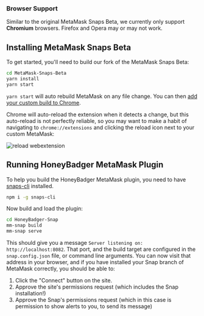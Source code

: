 ### Browser Support

Similar to the original MetaMask Snaps Beta, we currently only support **Chromium** browsers. Firefox and Opera may or may not work.

## Installing MetaMask Snaps Beta

To get started, you'll need to build our fork of the MetaMask Snaps Beta:

```bash
cd MetaMask-Snaps-Beta
yarn install
yarn start
```

`yarn start` will auto rebuild MetaMask on any file change. You can then [add your custom build to Chrome](https://metamask.zendesk.com/hc/en-us/articles/360016336611-Revert-Back-to-Earlier-Version-or-Add-Custom-Build-to-Chrome).

Chrome will auto-reload the extension when it detects a change, but this auto-reload is not perfectly reliable, so you may want to make a habit of navigating to `chrome://extensions` and clicking the reload icon next to your custom MetaMask:

![reload webextension](https://i.imgur.com/PAZW27F.png)

## Running HoneyBadger MetaMask Plugin

To help you build the HoneyBadger MetaMask plugin, you need to have [snaps-cli](https://github.com/MetaMask/snaps-cli) installed.

```bash
npm i -g snaps-cli
```

Now build and load the plugin:

```bash
cd HoneyBadger-Snap
mm-snap build
mm-snap serve
```

This should give you a message `Server listening on: http://localhost:8082`. That port, and the build target are configured in the `snap.config.json` file, or command line arguments. You can now visit that address in your browser, and if you have installed your Snap branch of MetaMask correctly, you should be able to:

1. Click the "Connect" button on the site.
2. Approve the site's permissions request (which includes the Snap installation!)
3. Approve the Snap's permissions request (which in this case is permission to show alerts to you, to send its message)
